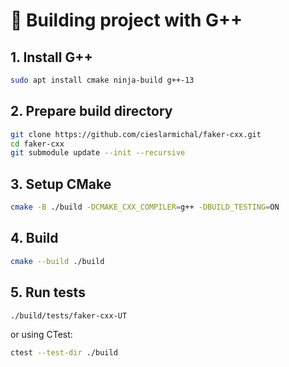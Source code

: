 # 🔨 Building project with G++

## 1. Install G++

```bash
sudo apt install cmake ninja-build g++-13
```

## 2. Prepare build directory

```bash
git clone https://github.com/cieslarmichal/faker-cxx.git
cd faker-cxx
git submodule update --init --recursive
```

## 3. Setup CMake

```bash
cmake -B ./build -DCMAKE_CXX_COMPILER=g++ -DBUILD_TESTING=ON
```

## 4. Build

```bash
cmake --build ./build
```

## 5. Run tests

```bash
./build/tests/faker-cxx-UT
```

or using CTest:

```bash
ctest --test-dir ./build
```

